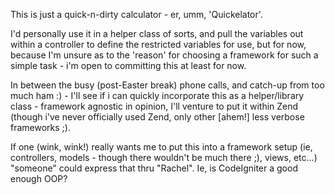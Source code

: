 This is just a quick-n-dirty calculator - er, umm, 'Quickelator'.

I'd personally use it in a helper class of sorts, and pull the variables out within a controller to define the restricted variables for use, but for now, because I'm unsure as to the 'reason' for choosing a framework for such a simple task - i'm open to committing this at least for now.

In between the busy (post-Easter break) phone calls, and catch-up from too much ham :) - I'll see if i can quickly incorporate this as a helper/library class - framework agnostic in opinion, I'll venture to put it within Zend (though i've never officially used Zend, only other [ahem!] less verbose frameworks ;).

If one (wink, wink!) really wants me to put this into a framework setup (ie, controllers, models - though there wouldn't be much there ;), views, etc...) "someone" could express that thru "Rachel".  Ie, is CodeIgniter a good enough OOP?